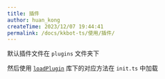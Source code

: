 ```yaml
---
title: 插件
author: huan_kong
createTime: 2023/12/07 19:44:41
permalink: /docs/kkbot-ts/使用/插件/
---
```


默认插件文件在 `plugins` 文件夹下

然后使用 [`loadPlugin`](../支持库/loadPlugin.md) 库下的对应方法在 `init.ts` 中加载
